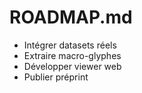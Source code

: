# ROADMAP.md

- Intégrer datasets réels
- Extraire macro-glyphes
- Développer viewer web
- Publier préprint
